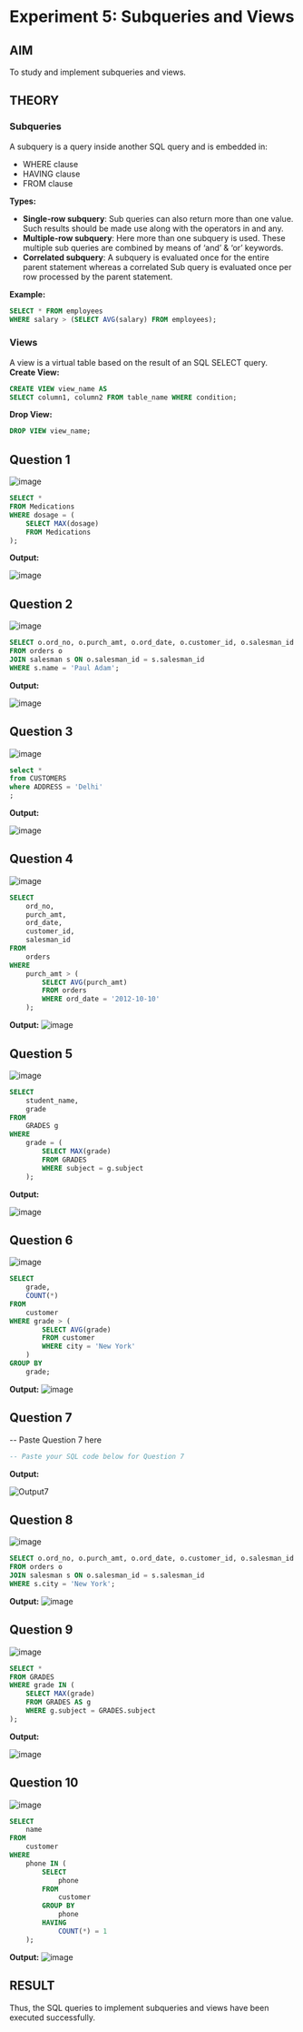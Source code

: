 # Experiment 5: Subqueries and Views

## AIM
To study and implement subqueries and views.

## THEORY

### Subqueries
A subquery is a query inside another SQL query and is embedded in:
- WHERE clause
- HAVING clause
- FROM clause

**Types:**
- **Single-row subquery**:
  Sub queries can also return more than one value. Such results should be made use along with the operators in and any.
- **Multiple-row subquery**:
  Here more than one subquery is used. These multiple sub queries are combined by means of ‘and’ & ‘or’ keywords.
- **Correlated subquery**:
  A subquery is evaluated once for the entire parent statement whereas a correlated Sub query is evaluated once per row processed by the parent statement.

**Example:**
```sql
SELECT * FROM employees
WHERE salary > (SELECT AVG(salary) FROM employees);
```
### Views
A view is a virtual table based on the result of an SQL SELECT query.
**Create View:**
```sql
CREATE VIEW view_name AS
SELECT column1, column2 FROM table_name WHERE condition;
```
**Drop View:**
```sql
DROP VIEW view_name;
```

**Question 1**
--
![image](https://github.com/user-attachments/assets/ac246087-e48f-4827-a8c3-9fae841e2204)


```sql
SELECT *
FROM Medications
WHERE dosage = (
    SELECT MAX(dosage)
    FROM Medications
);

```

**Output:**

![image](https://github.com/user-attachments/assets/cd81bb45-8abd-43a2-978c-39dc9a993e45)


**Question 2**
---
![image](https://github.com/user-attachments/assets/f5c85777-ff37-4075-9bed-0c331b4fbf03)


```sql
SELECT o.ord_no, o.purch_amt, o.ord_date, o.customer_id, o.salesman_id
FROM orders o
JOIN salesman s ON o.salesman_id = s.salesman_id
WHERE s.name = 'Paul Adam';

```

**Output:**

![image](https://github.com/user-attachments/assets/6f136012-6a0d-410a-ac81-07146e926f59)


**Question 3**
---
![image](https://github.com/user-attachments/assets/9c572444-dd08-4882-8663-113744f65455)


```sql
select *
from CUSTOMERS
where ADDRESS = 'Delhi'
;
```

**Output:**

![image](https://github.com/user-attachments/assets/f4a67a58-572c-4ef4-9a56-0f469bc9386d)


**Question 4**
---
![image](https://github.com/user-attachments/assets/8f6fa549-3074-45ab-830c-83afd3748ba3)


```sql
SELECT 
    ord_no, 
    purch_amt, 
    ord_date, 
    customer_id, 
    salesman_id
FROM 
    orders
WHERE 
    purch_amt > (
        SELECT AVG(purch_amt)
        FROM orders
        WHERE ord_date = '2012-10-10'
    );

```

**Output:**
![image](https://github.com/user-attachments/assets/6d317a9e-cc96-4b1f-9027-1cfc97ab277f)


**Question 5**
---
![image](https://github.com/user-attachments/assets/aab7d0e0-8d39-416a-9d42-95b49aed528f)


```sql
SELECT 
    student_name, 
    grade
FROM 
    GRADES g
WHERE 
    grade = (
        SELECT MAX(grade)
        FROM GRADES
        WHERE subject = g.subject
    );

```

**Output:**

![image](https://github.com/user-attachments/assets/fcd3244c-7cfc-4018-8927-eeb92ca3a0a8)


**Question 6**
---
![image](https://github.com/user-attachments/assets/a6f10823-9fcf-4261-b65c-8357569e89c1)


```sql
SELECT 
    grade, 
    COUNT(*) 
FROM 
    customer
WHERE grade > (
        SELECT AVG(grade)
        FROM customer
        WHERE city = 'New York'
    )
GROUP BY 
    grade;

```

**Output:**
![image](https://github.com/user-attachments/assets/490e3000-85b0-46df-8aa6-319bc42f17f8)

**Question 7**
---
-- Paste Question 7 here

```sql
-- Paste your SQL code below for Question 7
```

**Output:**

![Output7](output.png)

**Question 8**
---
![image](https://github.com/user-attachments/assets/02696d1d-d0b5-42c3-a082-67e547348d94)


```sql
SELECT o.ord_no, o.purch_amt, o.ord_date, o.customer_id, o.salesman_id
FROM orders o
JOIN salesman s ON o.salesman_id = s.salesman_id
WHERE s.city = 'New York';

```

**Output:**
![image](https://github.com/user-attachments/assets/84362d3e-9ae3-4071-a66b-58ea1a01478b)


**Question 9**
---
![image](https://github.com/user-attachments/assets/9fb93b3f-1857-4eca-8489-b49e81a779f0)


```sql
SELECT *
FROM GRADES
WHERE grade IN (
    SELECT MAX(grade)
    FROM GRADES AS g
    WHERE g.subject = GRADES.subject
);


```

**Output:**

![image](https://github.com/user-attachments/assets/70afcf0e-0cfa-417c-b1fd-733851a5e20e)


**Question 10**
---
![image](https://github.com/user-attachments/assets/a106295e-004a-421f-851e-c11bec5e69d7)


```sql
SELECT 
    name
FROM 
    customer
WHERE 
    phone IN (
        SELECT 
            phone
        FROM 
            customer
        GROUP BY 
            phone
        HAVING 
            COUNT(*) = 1
    );

```

**Output:**
![image](https://github.com/user-attachments/assets/6ef79dbc-b2bf-41e3-a738-5319fddc88bc)



## RESULT
Thus, the SQL queries to implement subqueries and views have been executed successfully.
